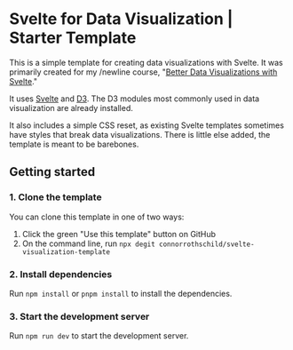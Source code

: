 # Svelte for Data Visualization | Starter Template

This is a simple template for creating data visualizations with Svelte. It was primarily created for my /newline course, "[Better Data Visualizations with Svelte](https://www.newline.co/courses/better-data-visualizations-with-svelte/welcome)."

It uses [Svelte](https://svelte.dev/) and [D3](https://d3js.org/). The D3 modules most commonly used in data visualization are already installed.

It also includes a simple CSS reset, as existing Svelte templates sometimes have styles that break data visualizations. There is little else added, the template is meant to be barebones.

## Getting started

### 1. Clone the template

You can clone this template in one of two ways:

1. Click the green "Use this template" button on GitHub
2. On the command line, run `npx degit connorrothschild/svelte-visualization-template`

### 2. Install dependencies

Run `npm install` or `pnpm install` to install the dependencies.

### 3. Start the development server

Run `npm run dev` to start the development server.
